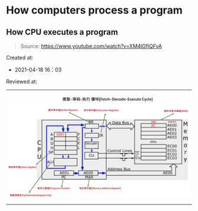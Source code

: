 # How computers process a program

## How CPU executes a program

> Source: https://www.youtube.com/watch?v=XM4lGflQFvA

Created at: 
- 2021-04-18 16：03

Reviewed at:


---

![](images/how_cpu_excute_program_01.jpg)

---


